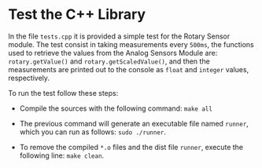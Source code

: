 # Test the C++ Library

In the file `tests.cpp` it is provided a simple test for the Rotary Sensor module. The test consist in taking measurements every `500ms`, the functions used to retrieve the values from the Analog Sensors Module are: `rotary.getValue()` and `rotary.getScaledValue()`, and then the measurements are printed out to the console as `float` and `integer` values, respectively.

To run the test follow these steps:

* Compile the sources with the following command: `make all`

* The previous command will generate an executable file named `runner`, which you can run as follows: `sudo ./runner`.

* To remove the compiled `*.o` files and the dist file `runner`, execute the following line: `make clean`.
